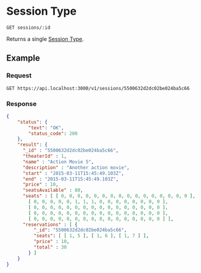 # Session Type

    GET sessions/:id
    
Returns a single [Session Type].

## Example
### Request

    GET https://api.localhost:3000/v1/sessions/5500632d2dc02be024ba5c66

### Response
``` json
{
    "status": {
        "text": "OK",
        "status_code": 200
    },
    "result": {
      "_id" : "5500632d2dc02be024ba5c66",
      "theaterId" : 1,
      "name" : "Action Movie 5",
      "description" : "Another action movie",
      "start" : "2015-03-11T15:45:49.103Z",
      "end" : "2015-03-11T15:45:49.103Z",
      "price" : 10,
      "seatsAvailable" : 80,
      "seats" : [ [ 0, 0, 0, 0, 0, 0, 0, 0, 0, 0, 0, 0, 0, 0, 0, 0 ],
        [ 0, 0, 0, 0, 0, 1, 1, 1, 0, 0, 0, 0, 0, 0, 0, 0 ],
        [ 0, 0, 0, 0, 0, 0, 0, 0, 0, 0, 0, 0, 0, 0, 0, 0 ],
        [ 0, 0, 0, 0, 0, 0, 0, 0, 0, 0, 0, 0, 0, 0, 0, 0 ],
        [ 0, 0, 0, 0, 0, 0, 0, 0, 0, 0, 0, 0, 0, 0, 0, 0 ] ],
      "reservations" : [ {
          "_id": "5500632d2dc02be024ba5c66",
          "seats": [ [ 1, 5 ], [ 1, 6 ], [ 1, 7 ] ],
          "price" : 10,
          "total" : 30
        } ]
    }
}
```

[Session Type]: /API%20Documentation/sessions/README.md


